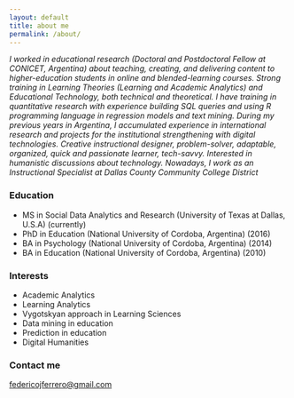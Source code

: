 ```yaml
---
layout: default
title: about me
permalink: /about/
---
```


*I worked in educational research (Doctoral and Postdoctoral Fellow at CONICET, Argentina) about teaching, creating, and delivering content to higher-education students in online and blended-learning courses. Strong training in Learning Theories (Learning and Academic Analytics) and Educational Technology, both technical and theoretical. I have training in quantitative research with experience building SQL queries and using R programming language in regression models and text mining. During my previous years in Argentina, I accumulated experience in international research and projects for the institutional strengthening with digital technologies. Creative instructional designer, problem-solver, adaptable, organized, quick and passionate learner, tech-savvy. Interested in humanistic discussions about technology. Nowadays, I work as an Instructional Specialist at Dallas County Community College District*

### Education
+ MS in Social Data Analytics and Research (University of Texas at Dallas, U.S.A) (currently)
+ PhD in Education (National University of Cordoba, Argentina) (2016)
+ BA in Psychology (National University of Cordoba, Argentina) (2014)
+ BA in Education (National University of Cordoba, Argentina) (2010)

### Interests
+ Academic Analytics
+ Learning Analytics
+ Vygotskyan approach in Learning Sciences
+ Data mining in education
+ Prediction in education
+ Digital Humanities

### Contact me
[federicojferrero@gmail.com](mailto:federicojferrero@gmail.com)
